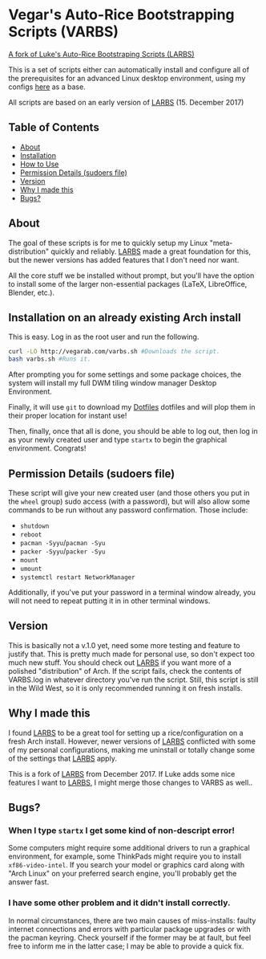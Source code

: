# Vegar's Auto-Rice Bootstrapping Scripts (VARBS)
[A fork of Luke's Auto-Rice Bootstraping Scripts (LARBS)](http://larbs.xyz)

This is a set of scripts either can automatically
install and configure all of the prerequisites for an advanced Linux desktop
environment, using my configs [here](https://github.com/vegarab/dotfiles)
as a base.

All scripts are based on an early version of [LARBS](#larbs) (15. December
2017)


## Table of Contents

 - [About](#about)
 - [Installation](#installation)
 - [How to Use](#how-to-use)
 - [Permission Details (sudoers file)](#permission-details-sudoers-file)
 - [Version](#version)
 - [Why I made this](#why-i-made-this)
 - [Bugs?](#bugs)


## About

The goal of these scripts is for me to quickly setup my Linux
"meta-distribution" quickly and reliably. [LARBS](http://larbs.xyz) made a great foundation for
this, but the newer versions has added features that I don't need nor want. 

All the core stuff we be installed without prompt, but you'll have the option
to install some of the larger non-essential packages (LaTeX, LibreOffice,
Blender, etc.).


## Installation on an already existing Arch install

This is easy. Log in as the root user and run the following.

```sh
curl -LO http://vegarab.com/varbs.sh #Downloads the script.
bash varbs.sh #Runs it.
```

After prompting you for some settings and some package choices, the system will
install my full DWM tiling window manager Desktop Environment.

Finally, it will use `git` to download my
[Dotfiles](https://github.com/vegarab/dotfiles)
dotfiles and will plop them in their proper location for instant use!

Then, finally, once that all is done, you should be able to log out, then log in
as your newly created user and type `startx` to begin the graphical environment.
Congrats!


## Permission Details (sudoers file)

These script will give your new created user (and those others you put in the
`wheel` group) sudo access (with a password), but will also allow some commands
to be run without any password confirmation. Those include:

+ `shutdown`
+ `reboot`
+ `pacman -Syyu`/`pacman -Syu`
+ `packer -Syyu`/`packer -Syu`
+ `mount`
+ `umount`
+ `systemctl restart NetworkManager`

Additionally, if you've put your password in a terminal window already, you will
not need to repeat putting it in in other terminal windows.


## Version

This is basically not a v.1.0 yet, need some more testing and feature to
justify that. This is pretty much made for personal use, so don't expect too
much new stuff. You should check out [LARBS](http://larbs.xyz) if you want more
of a polished "distribution" of Arch. If the script fails, check the 
contents of VARBS.log in whatever directory you've run the script. Still, this 
script is still in the Wild West, so it is only recommended running it on fresh installs.


## Why I made this

I found [LARBS](http://larbs.xyz) to be a great tool for setting up a
rice/configuration on a fresh Arch install. However, newer versions of 
[LARBS](http://larbs.xyz) conflicted with some of my personal configurations,
making me uninstall or totally change some of the settings that [LARBS](http://larbs.xyz) apply. 

This is a fork of [LARBS](http://larbs.xyz) from December 2017. If Luke adds
some nice features I want to [LARBS](http://larbs.xyz), I might merge those
changes to VARBS as well.. 

## Bugs?

### When I type `startx` I get some kind of non-descript error!

Some computers might require some additional drivers to run a graphical
environment, for example, some ThinkPads might require you to install
`xf86-video-intel`. If you search your model or graphics card along with "Arch
Linux" on your preferred search engine, you'll probably get the answer fast.

### I have some other problem and it didn't install correctly.

In normal circumstances, there are two main causes of miss-installs: faulty
internet connections and errors with particular package upgrades or with the
pacman keyring. Check yourself if the former may be at fault, but feel free to
inform me in the latter case; I may be able to provide a quick fix.

